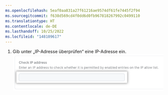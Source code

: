 ```yaml
---
ms.openlocfilehash: 5eaf0aa831a27f61216ae9574df61fe7445f2f94
ms.sourcegitcommit: f638d569cd4f0dd6d0fb967818267992c0499110
ms.translationtype: HT
ms.contentlocale: de-DE
ms.lasthandoff: 10/25/2022
ms.locfileid: "148109617"
---
```

1. Gib unter „IP-Adresse überprüfen“ eine IP-Adresse ein.
   ![Screenshot: Textfeld „IP-Adresse überprüfen“](/assets/images/help/security/check-ip-address.png)
